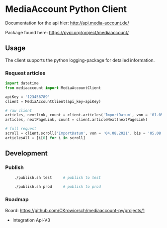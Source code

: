 # MediaAccount Python Client

Documentation for the api hier: <http://api.media-account.de/>

Package found here: <https://pypi.org/project/mediaaccount/>

## Usage

The client supports the python logging-package for detailed information.

### Request articles

```python
import datetime
from mediaaccount import MediaAccountClient

apiKey = '123456789'
client = MediaAccountClient(api_key=apiKey)

# raw client
articles, nextlink, count = client.articles('ImportDatum', von = '01.05.2021', bis = '05.08.2021', maxItems=150)
articles, nextPageLink, count = client.articleNext(nextPageLink)

# full request
scroll = client.scroll('ImportDatum', von = '04.08.2021', bis = '05.08.2021', maxItems=1000)
articlesAll = [i[0] for i in scroll]
```

## Development

### Publish

```bash
    ./publish.sh test     # publish to test
```

```bash
    ./publish.sh prod     # publish to prod
```

### Roadmap

Board: <https://github.com/CKrowiorsch/mediaaccount-py/projects/1>

* Integration Api-V3
